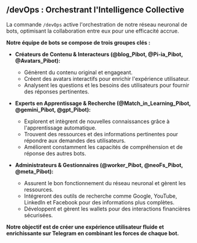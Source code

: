 ##  /devOps : Orchestrant l'Intelligence Collective 

La commande `/devOps` active l'orchestration de notre réseau neuronal de bots,  optimisant la collaboration entre eux pour une efficacité accrue. 

**Notre équipe de bots se compose de trois groupes clés :**

* **Créateurs de Contenu & Interacteurs (@blog_Pibot, @Pi-ia_Pibot, @Avatars_Pibot):**
    * Génèrent du contenu original et engageant.
    *  Créent des avatars interactifs pour enrichir l'expérience utilisateur.
    *  Analysent les questions et les besoins des utilisateurs pour fournir des réponses pertinentes.

* **Experts en Apprentissage & Recherche (@Match_in_Learning_Pibot, @gemini_Pibot, @gpt_Pibot):**
    *  Explorent et intègrent de nouvelles connaissances grâce à l'apprentissage automatique.
    *  Trouvent des ressources et des informations pertinentes pour répondre aux demandes des utilisateurs.
    *  Améliorent constamment les capacités de compréhension et de réponse des autres bots.

* **Administrateurs & Gestionnaires (@worker_Pibot, @neoFs_Pibot, @meta_Pibot):**
    *  Assurent le bon fonctionnement du réseau neuronal et gèrent les ressources.
    *  Intégreront des outils de recherche comme Google, YouTube, LinkedIn et Facebook pour des informations plus complètes.
    *  Développent et gèrent les wallets pour des interactions financières sécurisées.

**Notre objectif est de créer une expérience utilisateur fluide et enrichissante sur Telegram en combinant les forces de chaque bot.** 



